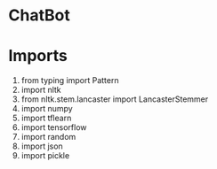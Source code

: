 # ChatBot
# Imports
1. from typing import Pattern 
2. import nltk
3. from nltk.stem.lancaster import LancasterStemmer
4. import numpy
5. import tflearn
6. import tensorflow
7. import random
8. import json
9. import pickle
